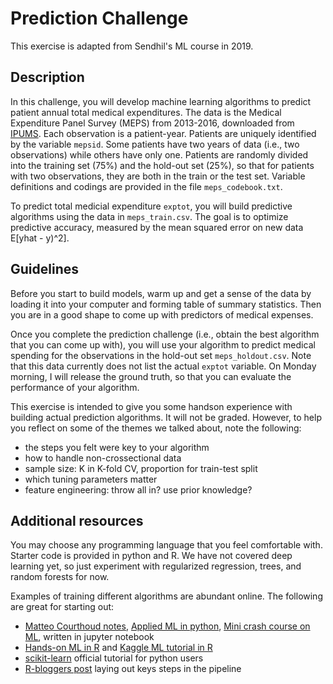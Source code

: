 # Prediction Challenge
This exercise is adapted from Sendhil's ML course in 2019.

## Description
In this challenge, you will develop machine learning algorithms to predict patient annual total medical expenditures. The data is the Medical Expenditure Panel Survey (MEPS) from 2013-2016, downloaded from [IPUMS](https://meps.ipums.org/meps/about_IPUMS_MEPS.shtml). Each observation is a patient-year. Patients are uniquely identified by the variable `mepsid`. Some patients have two years of data (i.e., two observations) while others have only one. Patients are randomly divided into the training set (75%) and the hold-out set (25%), so that for patients with two observations, they are both in the train or the test set. Variable definitions and codings are provided in the file `meps_codebook.txt`. 

To predict total medicial expenditure `exptot`, you will build predictive algorithms using the data in `meps_train.csv`. The goal is to optimize predictive accuracy, measured by the mean squared error on new data E[yhat - y)^2].


## Guidelines
Before you start to build models, warm up and get a sense of the data by loading it into your computer and forming table of summary statistics. Then you are in a good shape to come up with predictors of medical expenses.

Once you complete the prediction challenge (i.e., obtain the best algorithm that you can come up with), you will use your algorithm to predict medical spending for the observations in the hold-out set `meps_holdout.csv`. Note that this data currently does not list the actual `exptot` variable. On Monday morning, I will release the ground truth, so that you can evaluate the performance of your algorithm.

This exercise is intended to give you some handson experience with building actual prediction algorithms. It will not be graded. However, to help you reflect on some of the themes we talked about, note the following:

- the steps you felt were key to your algorithm
- how to handle non-crossectional data
- sample size: K in K-fold CV, proportion for train-test split
- which tuning parameters matter
- feature engineering: throw all in? use prior knowledge?


## Additional resources
You may choose any programming language that you feel comfortable with. Starter code is provided in python and R. We have not covered deep learning yet, so just experiment with regularized regression, trees, and random forests for now.

Examples of training different algorithms are abundant online. The following are great for starting out:
- [Matteo Courthoud notes](https://matteocourthoud.github.io/course/ml-econ/), [Applied ML in python](https://github.com/tfolkman/byu_econ_applied_machine_learning/tree/master/lectures), [Mini crash course on ML](https://github.com/PrincetonUniversity/intro_machine_learning), written in jupyter notebook
- [Hands-on ML in R](https://bradleyboehmke.github.io/HOML/) and [Kaggle ML tutorial in R](https://www.kaggle.com/camnugent/introduction-to-machine-learning-in-r-tutorial)
- [scikit-learn](https://scikit-learn.org/stable/tutorial/index.html) official tutorial for python users
- [R-bloggers post](https://www.r-bloggers.com/2022/02/beginners-guide-to-machine-learning-in-r-with-step-by-step-tutorial/) laying out keys steps in the pipeline

